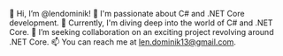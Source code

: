 👋 Hi, I’m @lendominik!
🔭 I'm passionate about C# and .NET Core development.
🌱 Currently, I'm diving deep into the world of C# and .NET Core.
👯 I’m seeking collaboration on an exciting project revolving around .NET Core.
📫 You can reach me at len.dominik13@gmail.com.
